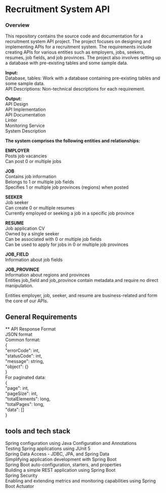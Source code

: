 # Recruitment System API

### Overview

This repository contains the source code and documentation for a recruitment system API project. The project focuses on designing and implementing APIs for a recruitment system. The requirements include creating APIs for various entities such as employers, jobs, seekers, resumes, job fields, and job provinces. The project also involves setting up a database with pre-existing tables and some sample data.    

**Input:**  
Database, tables: Work with a database containing pre-existing tables and some sample data.  
API Descriptions: Non-technical descriptions for each requirement.  

**Output:**  
API Design  
API Implementation  
API Documentation  
Linter  
Monitoring Service  
System Description  

  
**The system comprises the following entities and relationships:**  

**EMPLOYER**    
Posts job vacancies  
Can post 0 or multiple jobs  

**JOB**  
Contains job information  
Belongs to 1 or multiple job fields  
Specifies 1 or multiple job provinces (regions) when posted  

**SEEKER**  
Job seeker  
Can create 0 or multiple resumes  
Currently employed or seeking a job in a specific job province  

**RESUME**  
Job application CV  
Owned by a single seeker  
Can be associated with 0 or multiple job fields  
Can be used to apply for jobs in 0 or multiple job provinces 

**JOB_FIELD**  
Information about job fields  

**JOB_PROVINCE**  
Information about regions and provinces  
Entities job_field and job_province contain metadata and require no direct manipulation.  
  
Entities employer, job, seeker, and resume are business-related and form the core of our APIs.  


    
## General Requirements  

** API Response Format    
JSON format    
Common format:    
{  
  "errorCode": int,  
  "statusCode": int,  
  "message": string,  
  "object": {}  
}  
For paginated data:  
{  
  "page": int,  
  "pageSize": int,  
  "totalElements": long,    
  "totalPages": long,  
  "data": []  
}  

  
## tools and tech stack    
Spring configuration using Java Configuration and Annotations  
Testing Spring applications using JUnit 5  
Spring Data Access - JDBC, JPA, and Spring Data  
Simplifying application development with Spring Boot  
Spring Boot auto-configuration, starters, and properties  
Building a simple REST application using Spring Boot  
Spring Security  
Enabling and extending metrics and monitoring capabilities using Spring Boot Actuator    
